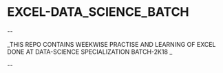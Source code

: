 # EXCEL-DATA_SCIENCE_BATCH


--

_THIS REPO CONTAINS WEEKWISE PRACTISE AND LEARNING OF EXCEL DONE AT DATA-SCIENCE SPECIALIZATION BATCH-2K18
_

--


